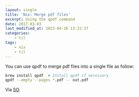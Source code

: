 ```yaml
---
layout: single
title: 'Nix: Merge pdf files'
excerpt: Using the qpdf command
date: 2017-03-03
last_modified_at: 2023-04-26 13:22:37
categories:
    - til
tags:
    - nix
    - til
---
```


You can use qpdf to merge pdf files into a single file as follow:

```bash
brew install qpdf  # Install qpdf if necessary.
qpdf --empty --pages *.pdf -- out.pdf
```

Via [SO](https://stackoverflow.com/a/53754681/1257318).
